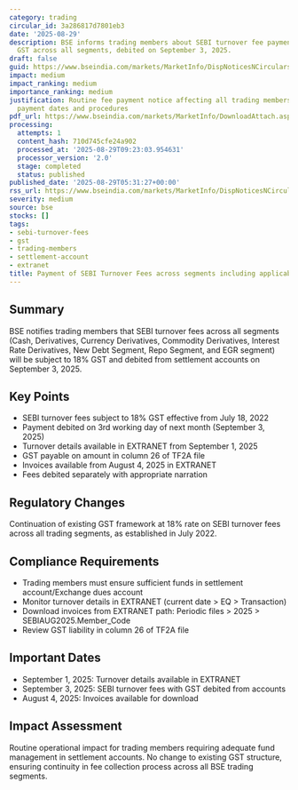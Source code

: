 ```yaml
---
category: trading
circular_id: 3a286817d7801eb3
date: '2025-08-29'
description: BSE informs trading members about SEBI turnover fee payment with 18%
  GST across all segments, debited on September 3, 2025.
draft: false
guid: https://www.bseindia.com/markets/MarketInfo/DispNoticesNCirculars.aspx?Noticeid={376EBD8F-D456-4CE8-930A-8E8346EE3CA7}&noticeno=20250829-2&dt=08/29/2025&icount=2&totcount=7&flag=0
impact: medium
impact_ranking: medium
importance_ranking: medium
justification: Routine fee payment notice affecting all trading members with clear
  payment dates and procedures
pdf_url: https://www.bseindia.com/markets/MarketInfo/DownloadAttach.aspx?id=20250829-2&attachedId=
processing:
  attempts: 1
  content_hash: 710d745cfe24a902
  processed_at: '2025-08-29T09:23:03.954631'
  processor_version: '2.0'
  stage: completed
  status: published
published_date: '2025-08-29T05:31:27+00:00'
rss_url: https://www.bseindia.com/markets/MarketInfo/DispNoticesNCirculars.aspx?Noticeid={376EBD8F-D456-4CE8-930A-8E8346EE3CA7}&noticeno=20250829-2&dt=08/29/2025&icount=2&totcount=7&flag=0
severity: medium
source: bse
stocks: []
tags:
- sebi-turnover-fees
- gst
- trading-members
- settlement-account
- extranet
title: Payment of SEBI Turnover Fees across segments including applicable GST
---
```


## Summary

BSE notifies trading members that SEBI turnover fees across all segments (Cash, Derivatives, Currency Derivatives, Commodity Derivatives, Interest Rate Derivatives, New Debt Segment, Repo Segment, and EGR segment) will be subject to 18% GST and debited from settlement accounts on September 3, 2025.

## Key Points

- SEBI turnover fees subject to 18% GST effective from July 18, 2022
- Payment debited on 3rd working day of next month (September 3, 2025)
- Turnover details available in EXTRANET from September 1, 2025
- GST payable on amount in column 26 of TF2A file
- Invoices available from August 4, 2025 in EXTRANET
- Fees debited separately with appropriate narration

## Regulatory Changes

Continuation of existing GST framework at 18% rate on SEBI turnover fees across all trading segments, as established in July 2022.

## Compliance Requirements

- Trading members must ensure sufficient funds in settlement account/Exchange dues account
- Monitor turnover details in EXTRANET (current date > EQ > Transaction)
- Download invoices from EXTRANET path: Periodic files > 2025 > SEBIAUG2025.Member_Code
- Review GST liability in column 26 of TF2A file

## Important Dates

- September 1, 2025: Turnover details available in EXTRANET
- September 3, 2025: SEBI turnover fees with GST debited from accounts
- August 4, 2025: Invoices available for download

## Impact Assessment

Routine operational impact for trading members requiring adequate fund management in settlement accounts. No change to existing GST structure, ensuring continuity in fee collection process across all BSE trading segments.